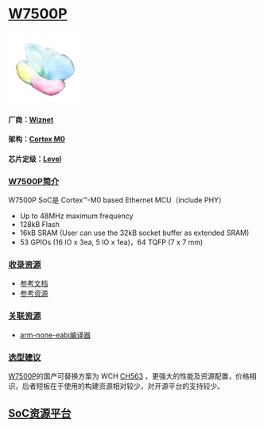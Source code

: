 ﻿# [W7500P](https://github.com/sochub/W7500P) 
[![sites](SoC/qitas.png)](http://www.qitas.cn) 
#### 厂商：[Wiznet](https://github.com/sochub/WCH) 
#### 架构：[Cortex M0](https://github.com/sochub/CM0) 
#### 芯片定级：[Level](https://github.com/sochub/Level)
### [W7500P简介](https://github.com/sochub/W7500P/wiki)

W7500P SoC是 Cortex™-M0 based Ethernet MCU（include PHY）

* Up to 48MHz maximum frequency
* 128kB Flash
* 16kB SRAM (User can use the 32kB socket buffer as extended SRAM)
* 53 GPIOs (16 IO x 3ea, 5 IO x 1ea)，64 TQFP (7 x 7 mm)

### [收录资源](https://github.com/sochub/W7500P)

* [参考文档](docs/)
* [参考资源](src/)

### [关联资源](https://github.com/sochub)

* [arm-none-eabi编译器](https://github.com/sochub/arm-none-eabi)

### [选型建议](https://github.com/sochub)

[W7500P](https://github.com/sochub/W7500P)的国产可替换方案为 WCH [CH563](https://github.com/sochub/CH563) ，更强大的性能及资源配置，价格相识，后者短板在于使用的构建资源相对较少，对开源平台的支持较少。

##  [SoC资源平台](http://www.qitas.cn)